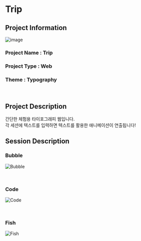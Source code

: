 # Trip

## Project Information
![image](https://github.com/user-attachments/assets/5de38d5b-3ad2-4f9f-85c6-aea8f4fb500c)
### Project Name : Trip
### Project Type : Web
### Theme : Typography

<br/>

## Project Description

간단한 체험용 타이포그래피 웹입니다.<br/>
각 세션에 텍스트를 입력하면 텍스트를 활용한 애니메이션이 연출됩니다!

## Session Description
### Bubble
![Bubble](https://github.com/user-attachments/assets/19aacd95-edf5-4d3e-b1b3-83880b6445a4)

<br/>

### Code
![Code](https://github.com/user-attachments/assets/b802e387-5309-4582-9c82-eab1bbae40d0)

<br/>

### Fish
![Fish](https://github.com/user-attachments/assets/6a973c10-4abd-4c5c-a92e-45910375e0f5)

